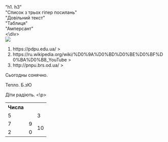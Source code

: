 <doctype html>
  <html>
    <head>
      <title> Вивчення HTML. Лабораторна робота 1 </title>
      <meta charset="UTF-8">
    </head>
    <body>
     <div id="b1">
        <div id="b2"> "h1. h3" </div>
        <div id="b3"> "Список з трьох гіпер посилань" </div>
        <div id="b4"> "Довільний текст" </div> 
        <div id="b5"> "Таблиця" </div>
        <div id="b6"> "Амперсант" </div>
     <\div>
       <div id="b2">
         <img src="log.png"alt"="логотип">
     </div>
         <div id="b3">
         <ol>
         <li> <ahref="https://pdpu.edu.ua/" > https://pdpu.edu.ua/ > </li>
         <li> <ahref="https://ru.wikipedia.org/wiki/%D0%9A%D0%BD%D0%BE%D0%BF%D0%BA%D0%B8_YouTube" > https://ru.wikipedia.org/wiki/%D0%9A%D0%BD%D0%BE%D0%BF%D0%BA%D0%B8_YouTube > </li>
         <li> <ahref="http://pnpu.brs.od.ua/" > http://pnpu.brs.od.ua/ > </li>
     </div>
        <div id="b4">
                    <p> Сьогодны сонячно. </p>
                    <p> Тепло. Б.зЮ
                    <p> Діти радіють. <\p>
     </div>
        <div id="b5">
        <table boarder="1">
                          <th> Числа </th>
                       <tr>
                          <td colspan="2"> 5 </td>
                          <td> 3 </td>
                       <tr>                  
                          <td> 7 </td>
                          <td> 9 </td>
                          <td rowspan="3"> 10 </td>
                       <tr>
                          <td> 2 </td>
                          <td> 0 </td>
     </div>
         <div id="b6'>
                     &copy< Яловчук Валентина. 2020 >
     </div>
        </body>               
      </html>
